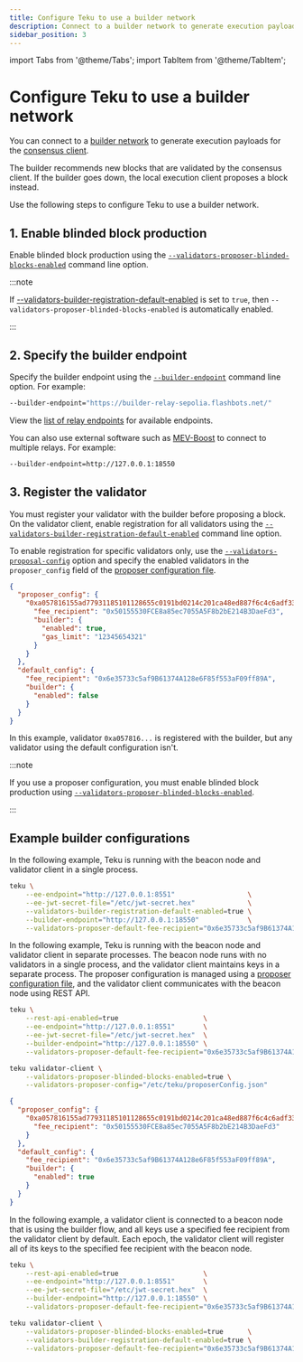 ```yaml
---
title: Configure Teku to use a builder network
description: Connect to a builder network to generate execution payloads.
sidebar_position: 3
---
```


import Tabs from '@theme/Tabs';
import TabItem from '@theme/TabItem';

# Configure Teku to use a builder network

You can connect to a [builder network](../../concepts/builder-network.md) to generate execution
payloads for the [consensus client](../../concepts/merge.md#consensus-clients).

The builder recommends new blocks that are validated by the consensus client.
If the builder goes down, the local execution client proposes a block instead.

Use the following steps to configure Teku to use a builder network.

## 1. Enable blinded block production

Enable blinded block production using the
[`--validators-proposer-blinded-blocks-enabled`](../../reference/cli/index.md#validators-proposer-blinded-blocks-enabled)
command line option.

:::note

If [--validators-builder-registration-default-enabled](../../reference/cli/index.md#validators-builder-registration-default-enabled)
is set to `true`, then `--validators-proposer-blinded-blocks-enabled` is automatically enabled.

:::

## 2. Specify the builder endpoint

Specify the builder endpoint using the [`--builder-endpoint`](../../reference/cli/index.md#builder-endpoint)
command line option.
For example:

```bash
--builder-endpoint="https://builder-relay-sepolia.flashbots.net/"
```

View the [list of relay endpoints](https://github.com/flashbots/mev-boost#usage) for available endpoints.

You can also use external software such as [MEV-Boost](https://github.com/flashbots/mev-boost) to
connect to multiple relays.
For example:

```bash
--builder-endpoint=http://127.0.0.1:18550
```

## 3. Register the validator

You must register your validator with the builder before proposing a block.
On the validator client, enable registration for all validators using the
[`--validators-builder-registration-default-enabled`](../../reference/cli/index.md#validators-builder-registration-default-enabled)
command line option.

To enable registration for specific validators only, use the
[`--validators-proposal-config`](../../reference/cli/index.md#validators-proposer-config) option and
specify the enabled validators in the `proposer_config` field of the
[proposer configuration file](use-proposer-config-file.md).

```json title="proposerConfig.json"
{
  "proposer_config": {
    "0xa057816155ad77931185101128655c0191bd0214c201ca48ed887f6c4c6adf334070efcd75140eada5ac83a92506dd7a": {
      "fee_recipient": "0x50155530FCE8a85ec7055A5F8b2bE214B3DaeFd3",
      "builder": {
        "enabled": true,
        "gas_limit": "12345654321"
      }
    }
  },
  "default_config": {
    "fee_recipient": "0x6e35733c5af9B61374A128e6F85f553aF09ff89A",
    "builder": {
      "enabled": false
    }
  }
}
```

In this example, validator `0xa057816...` is registered with the builder, but any validator using
the default configuration isn't.

:::note

If you use a proposer configuration, you must enable blinded block production using
[`--validators-proposer-blinded-blocks-enabled`](../../reference/cli/index.md#validators-proposer-blinded-blocks-enabled).

:::

## Example builder configurations

In the following example, Teku is running with the beacon node and validator client in a single process.

```bash
teku \
    --ee-endpoint="http://127.0.0.1:8551"                  \
    --ee-jwt-secret-file="/etc/jwt-secret.hex"             \
    --validators-builder-registration-default-enabled=true \
    --builder-endpoint="http://127.0.0.1:18550"            \
    --validators-proposer-default-fee-recipient="0x6e35733c5af9B61374A128e6F85f553aF09ff89A"
```

In the following example, Teku is running with the beacon node and validator client in separate processes.
The beacon node runs with no validators in a single process, and the validator client maintains keys
in a separate process.
The proposer configuration is managed using a [proposer configuration file](use-proposer-config-file.md),
and the validator client communicates with the beacon node using REST API.

<Tabs>
<TabItem value="Beacon node">

```bash
teku \
    --rest-api-enabled=true                     \
    --ee-endpoint="http://127.0.0.1:8551"       \
    --ee-jwt-secret-file="/etc/jwt-secret.hex"  \
    --builder-endpoint="http://127.0.0.1:18550" \
    --validators-proposer-default-fee-recipient="0x6e35733c5af9B61374A128e6F85f553aF09ff89A"
```

</TabItem>
<TabItem value="Validator client">

```bash
teku validator-client \
    --validators-proposer-blinded-blocks-enabled=true \
    --validators-proposer-config="/etc/teku/proposerConfig.json"
```

</TabItem>
<TabItem value="Proposer configuration">

```json title="proposerConfig.json"
{
  "proposer_config": {
    "0xa057816155ad77931185101128655c0191bd0214c201ca48ed887f6c4c6adf334070efcd75140eada5ac83a92506dd7a": {
      "fee_recipient": "0x50155530FCE8a85ec7055A5F8b2bE214B3DaeFd3"
    }
  },
  "default_config": {
    "fee_recipient": "0x6e35733c5af9B61374A128e6F85f553aF09ff89A",
    "builder": {
      "enabled": true
    }
  }
}
```

</TabItem>
</Tabs>

In the following example, a validator client is connected to a beacon node that is using the builder
flow, and all keys use a specified fee recipient from the validator client by default.
Each epoch, the validator client will register all of its keys to the specified fee recipient with
the beacon node.

<Tabs>
<TabItem value="Beacon node">

```bash
teku \
    --rest-api-enabled=true                     \
    --ee-endpoint="http://127.0.0.1:8551"       \
    --ee-jwt-secret-file="/etc/jwt-secret.hex"  \
    --builder-endpoint="http://127.0.0.1:18550" \
    --validators-proposer-default-fee-recipient="0x6e35733c5af9B61374A128e6F85f553aF09ff89A"
```

</TabItem>
<TabItem value="Validator client">

```bash
teku validator-client \
    --validators-proposer-blinded-blocks-enabled=true      \
    --validators-builder-registration-default-enabled=true \
    --validators-proposer-default-fee-recipient="0x6e35733c5af9B61374A128e6F85f553aF09ff89A"
```

</TabItem>
</Tabs>
